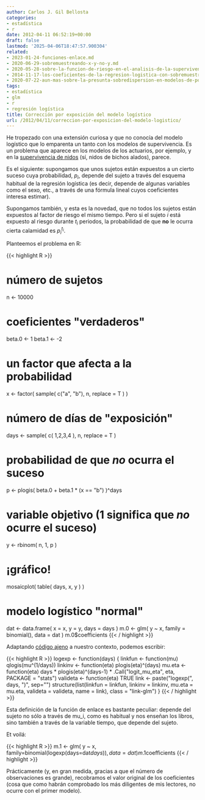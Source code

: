 ```yaml
---
author: Carlos J. Gil Bellosta
categories:
- estadística
- r
date: 2012-04-11 06:52:19+00:00
draft: false
lastmod: '2025-04-06T18:47:57.900304'
related:
- 2023-01-24-funciones-enlace.md
- 2020-06-29-sobremuestreando-x-y-no-y.md
- 2020-05-28-sobre-la-funcion-de-riesgo-en-el-analisis-de-la-supervivencia.md
- 2014-11-17-los-coeficientes-de-la-regresion-logistica-con-sobremuestreo.md
- 2020-07-22-aun-mas-sobre-la-presunta-sobredispersion-en-modelos-de-poisson.md
tags:
- estadística
- glm
- r
- regresión logística
title: Corrección por exposición del modelo logístico
url: /2012/04/11/correccion-por-exposicion-del-modelo-logistico/
---
```


He tropezado con una extensión curiosa y que no conocía del modelo logístico que lo emparenta un tanto con los modelos de supervivencia. Es un problema que aparece en los modelos de los actuarios, por ejemplo, y en la [supervivencia de nidos](http://www.npwrc.usgs.gov/resource/birds/nestsurv/index.htm ) (sí, nidos de bichos alados), parece.

Es el siguiente: supongamos que unos sujetos están expuestos a un cierto suceso cuya probabilidad, $p_i$, depende del sujeto a través del esquema habitual de la regresión logística (es decir, depende de algunas variables como el sexo, etc., a través de una fórmula lineal cuyos coeficientes interesa estimar).

Supongamos también, y esta es la novedad, que no todos los sujetos están expuestos al factor de riesgo el mismo tiempo. Pero si el sujeto _i_ está expuesto al riesgo durante $t_i$ periodos, la probabilidad de que **no** le ocurra cierta calamidad es $p_i^{t_i}$.

Planteemos el problema en R:

{{< highlight R >}}
# número de sujetos
n <- 10000

# coeficientes "verdaderos"
beta.0 <- 1
beta.1 <- -2

# un factor que afecta a la probabilidad
x <- factor( sample( c("a", "b"), n, replace = T ) )

# número de días de "exposición"
days <- sample( c( 1,2,3,4 ), n, replace = T )

# probabilidad de que *no* ocurra el suceso
p <- plogis( beta.0 + beta.1 * (x == "b") )^days

# variable objetivo (1 significa que *no* ocurre el suceso)
y <- rbinom( n, 1, p )

# ¡gráfico!
mosaicplot( table( days, x, y ) )


# modelo logístico "normal"
dat <- data.frame( x = x, y = y, days = days )
m.0 <- glm( y ~ x, family = binomial(), data = dat )
m.0$coefficients
{{< / highlight >}}

Adaptando [código ajeno](http://www.npwrc.usgs.gov/resource/birds/nestsurv/download/CreateLogisticExposureFamily.R) a nuestro contexto, podemos escribir:

{{< highlight R >}}
logexp <- function(days)
{
    linkfun <- function(mu) qlogis(mu^(1/days))
    linkinv <- function(eta) plogis(eta)^(days)
    mu.eta <- function(eta) days * plogis(eta)^(days-1) *
        .Call("logit_mu_eta", eta, PACKAGE = "stats")
    valideta <- function(eta) TRUE
    link <- paste("logexp(", days, ")", sep="")
    structure(list(linkfun = linkfun,
        linkinv = linkinv,
        mu.eta = mu.eta, valideta = valideta, name = link),
        class = "link-glm")
}
{{< / highlight >}}

Esta definición de la función de enlace es bastante peculiar: depende del sujeto no sólo a través de mu_i, como es habitual y nos enseñan los libros, sino también a través de la variable tiempo, que depende del sujeto.

Et voilá:

{{< highlight R >}}
m.1 <- glm( y ~ x, family=binomial(logexp(days=dat$days)), data=dat )
m.1$coefficients
{{< / highlight >}}

Prácticamente (y, en gran medida, gracias a que el número de observaciones es grande), recobramos el valor original de los coeficientes (cosa que como habrán comprobado los más diligentes de mis lectores, no ocurre con el primer modelo).